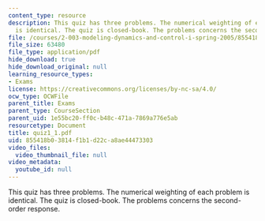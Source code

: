 ```yaml
---
content_type: resource
description: This quiz has three problems. The numerical weighting of each problem
  is identical. The quiz is closed-book. The problems concerns the second-order response.
file: /courses/2-003-modeling-dynamics-and-control-i-spring-2005/855418b03814f1b1d22ca8ae44473303_quiz1_1.pdf
file_size: 63480
file_type: application/pdf
hide_download: true
hide_download_original: null
learning_resource_types:
- Exams
license: https://creativecommons.org/licenses/by-nc-sa/4.0/
ocw_type: OCWFile
parent_title: Exams
parent_type: CourseSection
parent_uid: 1e55bc20-ff0c-b48c-471a-7869a776e5ab
resourcetype: Document
title: quiz1_1.pdf
uid: 855418b0-3814-f1b1-d22c-a8ae44473303
video_files:
  video_thumbnail_file: null
video_metadata:
  youtube_id: null
---
```

This quiz has three problems. The numerical weighting of each problem is identical. The quiz is closed-book. The problems concerns the second-order response.